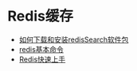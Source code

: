 # Redis缓存
- [如何下载和安装redisSearch软件包](./如何下载和安装redisSearch软件包.md)
- [redis基本命令](./Redis基本命令/Redis基本命令.md)
- [Redis快速上手](./Redis快速上手/Redis快速上手.md)

